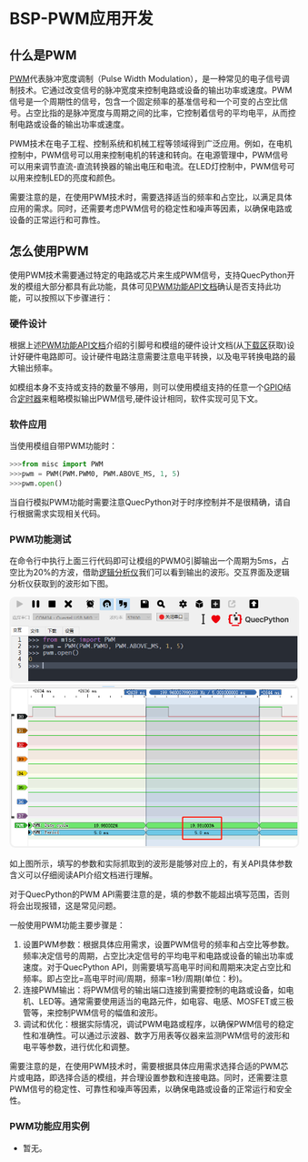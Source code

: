 # BSP-PWM应用开发

## 什么是PWM

[PWM](https://baike.baidu.com/item/脉冲宽度调制/10813756?fromtitle=PWM&fromid=3034961&fr=aladdin)代表脉冲宽度调制（Pulse Width Modulation），是一种常见的电子信号调制技术。它通过改变信号的脉冲宽度来控制电路或设备的输出功率或速度。PWM信号是一个周期性的信号，包含一个固定频率的基准信号和一个可变的占空比信号。占空比指的是脉冲宽度与周期之间的比率，它控制着信号的平均电平，从而控制电路或设备的输出功率或速度。

PWM技术在电子工程、控制系统和机械工程等领域得到广泛应用。例如，在电机控制中，PWM信号可以用来控制电机的转速和转向。在电源管理中，PWM信号可以用来调节直流-直流转换器的输出电压和电流。在LED灯控制中，PWM信号可以用来控制LED的亮度和颜色。

需要注意的是，在使用PWM技术时，需要选择适当的频率和占空比，以满足具体应用的需求。同时，还需要考虑PWM信号的稳定性和噪声等因素，以确保电路或设备的正常运行和可靠性。

## 怎么使用PWM

使用PWM技术需要通过特定的电路或芯片来生成PWM信号，支持QuecPython开发的模组大部分都具有此功能，具体可见[PWM功能API文档](../../API_reference/zh/QuecPython类库/PWM.html)确认是否支持此功能，可以按照以下步骤进行：

### 硬件设计

根据上述[PWM功能API文档](../../API_reference/zh/QuecPython类库/machine.PWM.html)介绍的引脚号和模组的硬件设计文档(从[下载区](/download/)获取)设计好硬件电路即可。设计硬件电路注意需要注意电平转换，以及电平转换电路的最大输出频率。

如模组本身不支持或支持的数量不够用，则可以使用模组支持的任意一个[GPIO](../../API_reference/zh/QuecPython类库/machine.Pin.html)结合[定时器](../../API_reference/zh/QuecPython类库/machine.Timer.html)来粗略模拟输出PWM信号,硬件设计相同，软件实现可见下文。

### 软件应用

当使用模组自带PWM功能时：

```python
>>>from misc import PWM
>>>pwm = PWM(PWM.PWM0, PWM.ABOVE_MS, 1, 5)
>>>pwm.open()
```

当自行模拟PWM功能时需要注意QuecPython对于时序控制并不是很精确，请自行根据需求实现相关代码。

### PWM功能测试

在命令行中执行上面三行代码即可让模组的PWM0引脚输出一个周期为5ms，占空比为20%的方波，借助[逻辑分析仪](https://baike.baidu.com/item/逻辑分析仪/2364388?fr=aladdin)我们可以看到输出的波形。交互界面及逻辑分析仪获取到的波形如下图。

<img src="../media/BSP应用开发/BSP_PWM_0.png" style="border-style: solid; border-radius: 10px; color:  #f1f1f1;" border=3 alt="">

<img src="../media/BSP应用开发/BSP_PWM_1.png" style="border-style: solid; border-radius: 10px; color:  #f1f1f1;" border=3 alt="">

如上图所示，填写的参数和实际抓取到的波形是能够对应上的，有关API具体参数含义可以仔细阅读API介绍文档进行理解。

对于QuecPython的PWM API需要注意的是，填的参数不能超出填写范围，否则将会出现报错，这是常见问题。

一般使用PWM功能主要步骤是：

1. 设置PWM参数：根据具体应用需求，设置PWM信号的频率和占空比等参数。频率决定信号的周期，占空比决定信号的平均电平和电路或设备的输出功率或速度。对于QuecPython API，则需要填写高电平时间和周期来决定占空比和频率。即占空比=高电平时间/周期，频率=1秒/周期(单位：秒)。
2. 连接PWM输出：将PWM信号的输出端口连接到需要控制的电路或设备，如电机、LED等。通常需要使用适当的电路元件，如电容、电感、MOSFET或三极管等，来控制PWM信号的幅值和波形。
3. 调试和优化：根据实际情况，调试PWM电路或程序，以确保PWM信号的稳定性和准确性。可以通过示波器、数字万用表等仪器来监测PWM信号的波形和电平等参数，进行优化和调整。

需要注意的是，在使用PWM技术时，需要根据具体应用需求选择合适的PWM芯片或电路，即选择合适的模组，并合理设置参数和连接电路。同时，还需要注意PWM信号的稳定性、可靠性和噪声等因素，以确保电路或设备的正常运行和安全性。

### PWM功能应用实例

- 暂无。